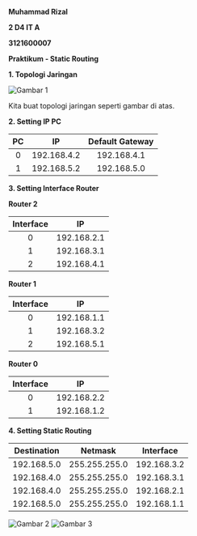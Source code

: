 ﻿**Muhammad Rizal**

**2 D4 IT A**

**3121600007**

**Praktikum - Static Routing**

**1. Topologi Jaringan**

![Gambar 1](Aspose.Words.717d09d6-f1e5-46bf-be06-d333781bba28.001.png)

Kita buat topologi jaringan seperti gambar di atas.

**2. Setting IP PC**

|**PC**|**IP**|**Default Gateway**|
| :-: | :-: | :-: |
|0|192.168.4.2|192.168.4.1|
|1|192.168.5.2|192.168.5.0|
**3. Setting Interface Router**

**Router 2**

|**Interface**|**IP**|
| :-: | :-: |
|0|192.168.2.1|
|1|192.168.3.1|
|2|192.168.4.1|
**Router 1**

|**Interface**|**IP**|
| :-: | :-: |
|0|192.168.1.1|
|1|192.168.3.2|
|2|192.168.5.1|
**Router 0**

|**Interface**|**IP**|
| :-: | :-: |
|0|192.168.2.2|
|1|192.168.1.2|
**4. Setting Static Routing**

|**Destination**|**Netmask**|**Interface**|
| :-: | :-: | :-: |
|192.168.5.0|255.255.255.0|192.168.3.2|
|192.168.4.0|255.255.255.0|192.168.3.1|
|192.168.4.0|255.255.255.0|192.168.2.1|
|192.168.5.0|255.255.255.0|192.168.1.1|
![Gambar 2](Aspose.Words.717d09d6-f1e5-46bf-be06-d333781bba28.002.png) ![Gambar 3](Aspose.Words.717d09d6-f1e5-46bf-be06-d333781bba28.003.png)

